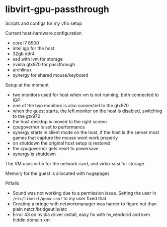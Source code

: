 # libvirt-gpu-passthrough
Scripts and configs for my vfio setup

Current host-hardware configuration
* core i7 6500
* intel igp for the host
* 32gb ddr4
* ssd with lvm for storage
* nvidia gtx970 for passthrough
* archlinux
* synergy for shared mouse/keyboard


Setup at the moment
* two monitors used for host when vm is not running, both connected to IGP
* one of the two monitors is also connected to the gtx970
* when the guest starts, the left monitor on the host is disabled, switching to the gtx970
* the host desktop is moved to the right screen
* cpugovernor is set to performance
* synergy starts in client mode on the host, if the host is the server most games that capture the mouse wont work properly
* on shutdown the original host setup is restored
* the cpugovernor gets reset to powersave
* synergy is shutdown

The VM uses virtio for the network card, and virtio-scsi for storage

Memory for the guest is allocated with hugepages

Pitfalls
* Sound was not working due to a permission issue. Setting the user in ```/etc/libvirt/qemu.conf``` to my user fixed that
* Creating a bridge with networkmanager was harder to figure out than plain netctl/bridgeutils/etc 
* Error 43 on nvidia driver install, easy fix  with hv_vendorid and kvm hiddin domain xml
